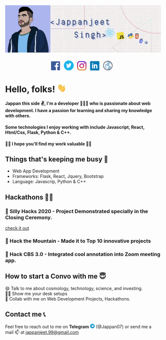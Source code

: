 # <a href="https://jappan07.github.io">![jappan header](https://github.com/Jappan07/Jappan07/blob/master/assets/githubBannerNew.jpg)</a>
<p align='center'>
<a href="https://www.facebook.com/jappan.jeet.9/" ><img height="30" src="https://github.com/Jappan07/Jappan07/blob/master/assets/facebook.png"></a>&nbsp;&nbsp;
<a href="https://twitter.com/jappanjeet" ><img height="32" src="https://github.com/Jappan07/Jappan07/blob/master/assets/twitter.png"></a>&nbsp;&nbsp;
<a href="https://www.instagram.com" ><img height="30" src="https://github.com/Jappan07/Jappan07/blob/master/assets/instagram.jpg"></a>&nbsp;&nbsp;
<a href="https://www.linkedin.com/in/jappanjeet-singh/" target="_blank"><img height="30" src="https://github.com/Jappan07/Jappan07/blob/master/assets/linkedin.png"></a>&nbsp;&nbsp;
<a href="https://jappan07.github.io" ><img height="31px" src="https://github.com/Jappan07/Jappan07/blob/master/assets/Globe.png"></a>&nbsp;&nbsp;
</p>

# Hello, folks! <img src="https://github.com/Jappan07/Jappan07/blob/master/assets/wave_hand.gif" width="30px">

#### Jappan this side ✌️, I'm a developer 👨🏻‍💻 who is passionate about web development. I have a passion for learning and sharing my knowledge with others.<br>
#### Some technologies  I enjoy working with include  Javascript, React, Html/Css, Flask, Python & C++.
#### 🙏🏻 I hope you'll find my work valuable 🙏🏻
## Things that's keeping me busy 🧠
* Web App Development
* Frameworks: Flask, React, Jquery, Bootstrap
* Language: Javascrip, Python & C++
## Hackathons 🧑‍💻
### 🚀 Silly Hacks 2020 - Project Demonstrated specially in the Closing Ceremony.
[check it out](https://www.youtube.com/watch?v=B66ZZ3z1FTs)

### 🚀 Hack the Mountain - Made it to Top 10 innovative projects

### 🚀 Hack CBS 3.0 - Integrated cool annotation into Zoom meeting app.

## How to start a Convo with me 😇
😄 Talk to me about cosmology, technology, science, and investing. <br>
🧑‍💻 Show me your desk setups <br>
🤝 Collab with me on Web Development Projects, Hackathons.
<br>
## Contact me 📞
Feel free to reach out to me on **Telegram** <img width="15px" src="https://github.com/Jappan07/Jappan07/blob/master/assets/Telegram_logo.png"> (@Jappan07) or send me a mail 📫 at <a href="mailto: jappanjeet.99@gmail.com">jappanjeet.99@gmail.com</a>

## 

<!--
**Jappan07/Jappan07** is a ✨ _special_ ✨ repository because its `README.md` (this file) appears on your GitHub profile.

Here are some ideas to get you started:

- 🔭 I’m currently working on ...
- 🌱 I’m currently learning ...
- 👯 I’m looking to collaborate on ...
- 🤔 I’m looking for help with ...
- 💬 Ask me about ...
- 📫 How to reach me: ...
- 😄 Pronouns: ...
- ⚡ Fun fact: ...
-->
